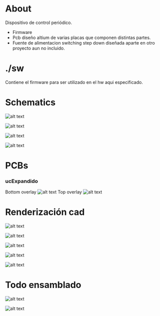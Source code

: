 # About
Dispositivo de control periódico.
- Firmware
- Pcb diseño altium de varias placas que componen distintas partes.
- Fuente de alimentacion switching step down diseñada aparte en otro proyecto aun no incluido.

# ./sw
Contiene el firmware para ser utilizado en el hw aqui especificado.

# Schematics
![alt text](https://raw.githubusercontent.com/federicogramos/deTmp11cic/main/pcb/disp4x7seg/otherFiles/sch.jpg)

![alt text](https://raw.githubusercontent.com/federicogramos/deTmp11cic/main/pcb/main40v/otherFiles/sch.jpg)

![alt text](https://raw.githubusercontent.com/federicogramos/deTmp11cic/main/pcb/miniTop/otherFiles/sch.jpg)

![alt text](https://raw.githubusercontent.com/federicogramos/deTmp11cic/main/pcb/ucExpandido/otherFiles/sch.jpg)


# PCBs

### ucExpandido
Bottom overlay
![alt text](https://raw.githubusercontent.com/federicogramos/deTmp11cic/main/pcb/ucExpandido/otherFiles/bottomOverlay.jpg)
Top overlay
![alt text](https://raw.githubusercontent.com/federicogramos/deTmp11cic/main/pcb/ucExpandido/otherFiles/topOverlay.jpg)

# Renderización cad
![alt text](https://raw.githubusercontent.com/federicogramos/deTmp11cic/main/pcb/disp4x7seg/otherFiles/cad.jpg)

![alt text](https://raw.githubusercontent.com/federicogramos/deTmp11cic/main/pcb/main40v/otherFiles/cad.jpg)

![alt text](https://raw.githubusercontent.com/federicogramos/deTmp11cic/main/pcb/miniTop/otherFiles/cad.jpg)

![alt text](https://raw.githubusercontent.com/federicogramos/deTmp11cic/main/pcb/ucExpandido/otherFiles/cad_00.jpg)

![alt text](https://raw.githubusercontent.com/federicogramos/deTmp11cic/main/pcb/ucExpandido/otherFiles/cad_01.jpg)

# Todo ensamblado

![alt text](https://raw.githubusercontent.com/federicogramos/deTmp11cic/main/otherFiles/deTmp11cic_00.jpg)

![alt text](https://raw.githubusercontent.com/federicogramos/deTmp11cic/main/otherFiles/deTmp11cic_01.jpg)
